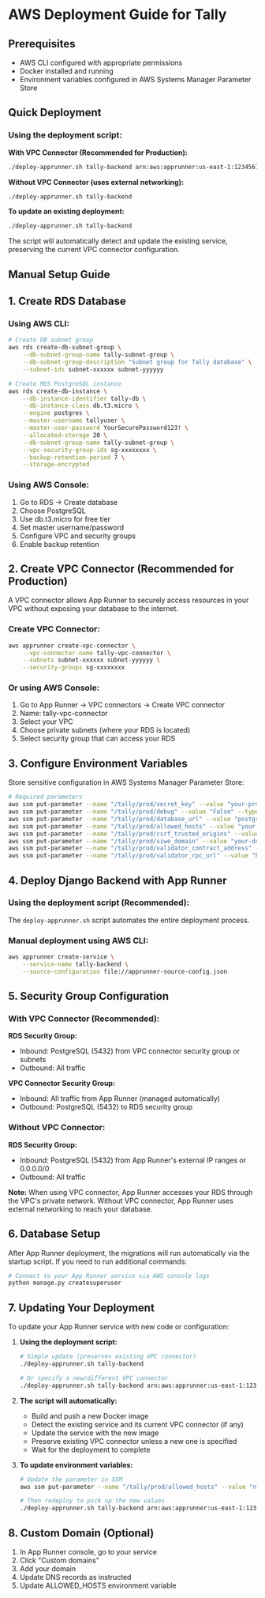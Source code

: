 # AWS Deployment Guide for Tally

## Prerequisites
- AWS CLI configured with appropriate permissions
- Docker installed and running
- Environment variables configured in AWS Systems Manager Parameter Store

## Quick Deployment

### Using the deployment script:

**With VPC Connector (Recommended for Production):**
```bash
./deploy-apprunner.sh tally-backend arn:aws:apprunner:us-east-1:123456789012:vpcconnector/my-connector
```

**Without VPC Connector (uses external networking):**
```bash
./deploy-apprunner.sh tally-backend
```

**To update an existing deployment:**
```bash
./deploy-apprunner.sh tally-backend
```
The script will automatically detect and update the existing service, preserving the current VPC connector configuration.

## Manual Setup Guide

## 1. Create RDS Database

### Using AWS CLI:
```bash
# Create DB subnet group
aws rds create-db-subnet-group \
    --db-subnet-group-name tally-subnet-group \
    --db-subnet-group-description "Subnet group for Tally database" \
    --subnet-ids subnet-xxxxxx subnet-yyyyyy

# Create RDS PostgreSQL instance
aws rds create-db-instance \
    --db-instance-identifier tally-db \
    --db-instance-class db.t3.micro \
    --engine postgres \
    --master-username tallyuser \
    --master-user-password YourSecurePassword123! \
    --allocated-storage 20 \
    --db-subnet-group-name tally-subnet-group \
    --vpc-security-group-ids sg-xxxxxxxx \
    --backup-retention-period 7 \
    --storage-encrypted
```

### Using AWS Console:
1. Go to RDS → Create database
2. Choose PostgreSQL
3. Use db.t3.micro for free tier
4. Set master username/password
5. Configure VPC and security groups
6. Enable backup retention

## 2. Create VPC Connector (Recommended for Production)

A VPC connector allows App Runner to securely access resources in your VPC without exposing your database to the internet.

### Create VPC Connector:
```bash
aws apprunner create-vpc-connector \
    --vpc-connector-name tally-vpc-connector \
    --subnets subnet-xxxxxx subnet-yyyyyy \
    --security-groups sg-xxxxxxxx
```

### Or using AWS Console:
1. Go to App Runner → VPC connectors → Create VPC connector
2. Name: tally-vpc-connector
3. Select your VPC
4. Choose private subnets (where your RDS is located)
5. Select security group that can access your RDS

## 3. Configure Environment Variables

Store sensitive configuration in AWS Systems Manager Parameter Store:

```bash
# Required parameters
aws ssm put-parameter --name "/tally/prod/secret_key" --value "your-production-secret-key" --type "SecureString"
aws ssm put-parameter --name "/tally/prod/debug" --value "False" --type "String"
aws ssm put-parameter --name "/tally/prod/database_url" --value "postgresql://username:password@your-rds-endpoint:5432/database_name" --type "SecureString"
aws ssm put-parameter --name "/tally/prod/allowed_hosts" --value "your-domain.com,your-app-runner-url.amazonaws.com" --type "String"
aws ssm put-parameter --name "/tally/prod/csrf_trusted_origins" --value "https://your-domain.com" --type "String"
aws ssm put-parameter --name "/tally/prod/siwe_domain" --value "your-domain.com" --type "String"
aws ssm put-parameter --name "/tally/prod/validator_contract_address" --value "0x7CceE43964F70CEAEfDED4b8b07410D30d64eC37" --type "String"
aws ssm put-parameter --name "/tally/prod/validator_rpc_url" --value "https://genlayer-testnet.rpc.caldera.xyz/http" --type "String"
```

## 4. Deploy Django Backend with App Runner

### Using the deployment script (Recommended):
The `deploy-apprunner.sh` script automates the entire deployment process.

### Manual deployment using AWS CLI:
```bash
aws apprunner create-service \
    --service-name tally-backend \
    --source-configuration file://apprunner-source-config.json
```

## 5. Security Group Configuration

### With VPC Connector (Recommended):
**RDS Security Group:**
- Inbound: PostgreSQL (5432) from VPC connector security group or subnets
- Outbound: All traffic

**VPC Connector Security Group:**
- Inbound: All traffic from App Runner (managed automatically)
- Outbound: PostgreSQL (5432) to RDS security group

### Without VPC Connector:
**RDS Security Group:**
- Inbound: PostgreSQL (5432) from App Runner's external IP ranges or 0.0.0.0/0
- Outbound: All traffic

**Note:** When using VPC connector, App Runner accesses your RDS through the VPC's private network. Without VPC connector, App Runner uses external networking to reach your database.

## 6. Database Setup

After App Runner deployment, the migrations will run automatically via the startup script.
If you need to run additional commands:

```bash
# Connect to your App Runner service via AWS console logs
python manage.py createsuperuser
```

## 7. Updating Your Deployment

To update your App Runner service with new code or configuration:

1. **Using the deployment script:**
   ```bash
   # Simple update (preserves existing VPC connector)
   ./deploy-apprunner.sh tally-backend
   
   # Or specify a new/different VPC connector
   ./deploy-apprunner.sh tally-backend arn:aws:apprunner:us-east-1:123456789012:vpcconnector/new-connector
   ```

2. **The script will automatically:**
   - Build and push a new Docker image
   - Detect the existing service and its current VPC connector (if any)
   - Update the service with the new image
   - Preserve existing VPC connector unless a new one is specified
   - Wait for the deployment to complete

3. **To update environment variables:**
   ```bash
   # Update the parameter in SSM
   aws ssm put-parameter --name "/tally/prod/allowed_hosts" --value "new-domain.com,app-runner-url.amazonaws.com" --overwrite
   
   # Then redeploy to pick up the new values
   ./deploy-apprunner.sh tally-backend arn:aws:apprunner:us-east-1:123456789012:vpcconnector/my-connector
   ```

## 8. Custom Domain (Optional)

1. In App Runner console, go to your service
2. Click "Custom domains"
3. Add your domain
4. Update DNS records as instructed
5. Update ALLOWED_HOSTS environment variable